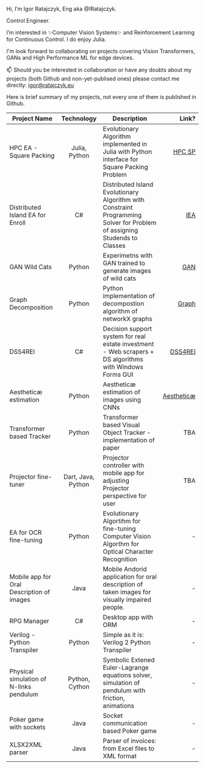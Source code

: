 Hi, I’m Igor Ratajczyk, Eng aka @IRatajczyk.

Control Engineer.

I’m interested in ✨Computer Vision Systems✨ and Reinforcement Learning for Continuous Control. I do enjoy Julia.

I'm look forward to collaborating on projects covering Vision Transformers, GANs and High Performance ML for edge devices.

📫 Should you be interested in collaboration or have any doubts about my projects (both Github and non-yet-publised ones) please contact me directly: igor@ratajczyk.eu

Here is brief summary of my projects, not every one of them is published in Github. 

| **Project Name** | **Technology** | **Description** | **Link?** |
| --- | :---: | --- | ---: |
| HPC EA - Square Packing | Julia, Python | Evolutionary Algorithm implemented in Julia with Python interface for Square Packing Problem | [HPC SP](https://github.com/IRatajczyk/Python-Julia-EA-for-Square-Packing)|
| Distributed Island EA for Enroll| C# | Distributed Island Evolutionary Algorithm with Constraint Programming Solver for Problem of assigning Studends to Classes | [IEA](https://github.com/IRatajczyk/Island-Evolutionary-Algorithm) |
| GAN Wild Cats | Python | Experimetns with GAN trained to generate images of wild cats  | [GAN](https://github.com/IRatajczyk/GAN-wild-cats) |
| Graph Decomposition | Python | Python implementation of decompostion algorithm of networkX graphs | [Graph](https://github.com/IRatajczyk/GraphDecomposition)|
| DSS4REI | C# | Decision support system for real estate investment - Web scrapers + DS algorithms with Windows Forms GUI | [DSS4REI](https://github.com/IRatajczyk/DSS4RealEstateInvestment) |
| Aestheticæ estimation | Python | Aestheticæ estimation of images using CNNs | [Aestheticæ](https://github.com/IRatajczyk/AestheticaeEstimation) |
| Transformer based Tracker | Python | Transformer based Visual Object Tracker - implementation of paper | TBA |
| Projector fine-tuner | Dart, Java, Python| Projector controller with mobile app for adjusting Projector perspective for user | TBA |
| EA for OCR fine-tuning | Python | Evolutionary Algortihm for fine-tuning Computer Vision Algorthm for Optical Character Recognition | - |
| Mobile app for Oral Description of images | Java | Mobile Andorid application for oral description of taken images for visually impaired people. | - |
| RPG Manager | C# | Desktop app with ORM | - |
| Verilog - Python Transpiler | Python | Simple as it is: Verilog 2 Python Transpiler | - |
| Physical simulation of N-links pendulum | Python, Cython | Symbolic Extened Euler-Lagrange equations solver, simulation of pendulum with friction, animations | - |
| Poker game with sockets | Java | Socket communication based Poker game| - |
| XLSX2XML parser | Java | Parser of invoices: from Excel files to XML format | - |
<!---
IRatajczyk/IRatajczyk is a ✨ special ✨ repository because its `README.md` (this file) appears on your GitHub profile.
You can click the Preview link to take a look at your changes.
--->
